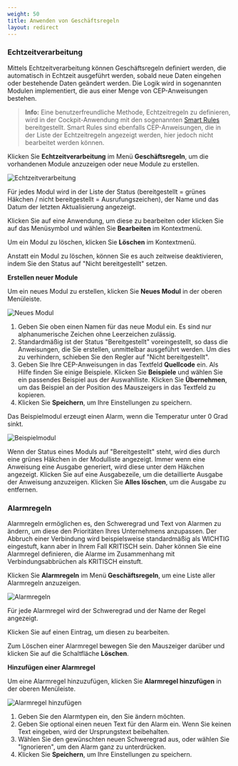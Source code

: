 ```yaml
---
weight: 50
title: Anwenden von Geschäftsregeln
layout: redirect
---
```



<a name="event-processing"></a>
### Echtzeitverarbeitung

Mittels Echtzeitverarbeitung können Geschäftsregeln definiert werden, die automatisch in Echtzeit ausgeführt werden, sobald neue Daten eingehen oder bestehende Daten geändert werden. Die Logik wird in sogenannten Modulen implementiert, die aus einer Menge von CEP-Anweisungen bestehen.

> **Info:** Eine benutzerfreundliche Methode, Echtzeitregeln zu definieren, wird in der Cockpit-Anwendung mit den sogenannten [Smart Rules](/benutzerhandbuch/cockpit#rules) bereitgestellt. Smart Rules sind ebenfalls CEP-Anweisungen, die in der Liste der Echtzeitregeln angezeigt werden, hier jedoch nicht bearbeitet werden können.

Klicken Sie **Echtzeitverarbeitung** im Menü **Geschäftsregeln**, um die vorhandenen Module anzuzeigen oder neue Module zu erstellen.

![Echtzeitverarbeitung](/images/benutzerhandbuch/admin_event-processing.png)

Für jedes Modul wird in der Liste der Status (bereitgestellt = grünes Häkchen / nicht bereitgestellt = Ausrufungszeichen), der Name und das Datum der letzten Aktualisierung angezeigt.

Klicken Sie auf eine Anwendung, um diese zu bearbeiten oder klicken Sie auf das Menüsymbol und wählen Sie **Bearbeiten** im Kontextmenü.

Um ein Modul zu löschen, klicken Sie **Löschen** im Kontextmenü.

Anstatt ein Modul zu löschen, können Sie es auch zeitweise deaktivieren, indem Sie den Status auf "Nicht bereitgestellt" setzen.

**Erstellen neuer Module**

Um ein neues Modul zu erstellen, klicken Sie **Neues Modul** in der oberen Menüleiste.

<img src="/images/benutzerhandbuch/admin-event-processing-new-module.png" alt="Neues Modul" style="max-width: 50%">

1.  Geben Sie oben einen Namen für das neue Modul ein. Es sind nur alphanumerische Zeichen ohne Leerzeichen zulässig.
2.  Standardmäßig ist der Status "Bereitgestellt" voreingestellt, so dass die Anweisungen, die Sie erstellen, unmittelbar ausgeführt werden. Um dies zu verhindern, schieben Sie den Regler auf "Nicht bereitgestellt".
3.  Geben Sie Ihre CEP-Anweisungen in das Textfeld **Quellcode** ein. Als Hilfe finden Sie einige Beispiele. Klicken Sie **Beispiele** und wählen Sie ein passendes Beispiel aus der Auswahlliste. Klicken Sie **Übernehmen**, um das Beispiel an der Position des Mauszeigers in das Textfeld zu kopieren.
4.  Klicken Sie **Speichern**, um Ihre Einstellungen zu speichern.

Das Beispielmodul erzeugt einen Alarm, wenn die Temperatur unter 0 Grad sinkt.

<img src="/images/benutzerhandbuch/admin-event-processing-module-example.png" alt="Beispielmodul" style="max-width: 50%">

Wenn der Status eines Moduls auf "Bereitgestellt" steht, wird dies durch eine grünes Häkchen in der Modulliste angezeigt. Immer wenn eine Anweisung eine Ausgabe generiert, wird diese unter dem Häkchen angezeigt. Klicken Sie auf eine Ausgabezeile, um die detaillierte Ausgabe der Anweisung anzuzeigen. Klicken Sie **Alles löschen**, um die Ausgabe zu entfernen.

### <a name="reprio-alarms"></a>Alarmregeln

Alarmregeln ermöglichen es, den Schweregrad und Text von Alarmen zu ändern, um diese den Prioritäten Ihres Unternehmens anzupassen. Der Abbruch einer Verbindung wird beispielsweise standardmäßig als WICHTIG eingestuft, kann aber in Ihrem Fall KRITISCH sein. Daher können Sie eine Alarmregel definieren, die Alarme im Zusammenhang mit Verbindungsabbrüchen als KRITISCH einstuft.

Klicken Sie **Alarmregeln** im Menü **Geschäftsregeln**, um eine Liste aller Alarmregeln anzuzeigen.

<img src="/images/benutzerhandbuch/admin-alarm-mapping.png" alt="Alarmregeln" style="max-width: 100%">

Für jede Alarmregel wird der Schweregrad und der Name der Regel angezeigt.

Klicken Sie auf einen Eintrag, um diesen zu bearbeiten.

Zum Löschen einer Alarmregel bewegen Sie den Mauszeiger darüber und klicken Sie auf die Schaltfläche **Löschen**.

**Hinzufügen einer Alarmregel**

Um eine Alarmregel hinzuzufügen, klicken Sie **Alarmregel hinzufügen** in der oberen Menüleiste.

<img src="/images/benutzerhandbuch/Admin_AlarmMappingAdd.png" alt="Alarmregel hinzufügen" style="max-width: 50%">

1.  Geben Sie den Alarmtypen ein, den Sie ändern möchten.
2.  Geben Sie optional einen neuen Text für den Alarm ein. Wenn Sie keinen Text eingeben, wird der Ursprungstext beibehalten.
3.  Wählen Sie den gewünschten neuen Schweregrad aus, oder wählen Sie "Ignorieren", um den Alarm ganz zu unterdrücken.
4.  Klicken Sie **Speichern**, um Ihre Einstellungen zu speichern.

